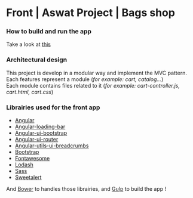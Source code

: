# Front | Aswat Project | Bags shop

### How to build and run the app

Take a look at [this](../README.md)

### Architectural design

This project is develop in a modular way and implement the MVC pattern.<br/>
Each features represent a module (<i>for example: cart, catalog...</i>)<br/>
Each module contains files related to it (<i>for example: cart-controller.js, cart.html, cart.css</i>)

### Librairies used for the front app

* [Angular](https://angularjs.org/)
* [Angular-loading-bar](http://chieffancypants.github.io/angular-loading-bar/)
* [Angular-ui-bootstrap](https://angular-ui.github.io/bootstrap/)
* [Angular-ui-router](https://github.com/angular-ui/ui-router)
* [Angular-utils-ui-breadcrumbs](https://github.com/michaelbromley/angularUtils/tree/master/src/directives/uiBreadcrumbs)
* [Bootstrap](http://getbootstrap.com/)
* [Fontawesome](http://fortawesome.github.io/Font-Awesome/)
* [Lodash](https://lodash.com/)
* [Sass](http://sass-lang.com/)
* [Sweetalert](http://t4t5.github.io/sweetalert/)

And [Bower](http://bower.io/) to handles those librairies, and [Gulp](http://gulpjs.com/) to build the app !
